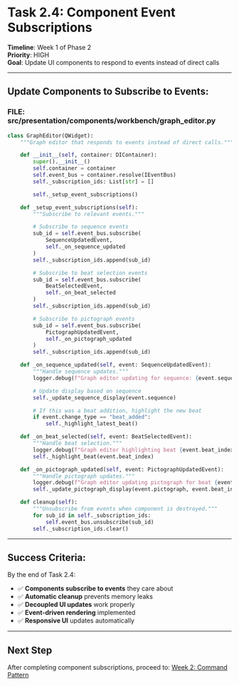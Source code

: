 # **Task 2.4: Component Event Subscriptions**

**Timeline**: Week 1 of Phase 2  
**Priority**: HIGH  
**Goal**: Update UI components to respond to events instead of direct calls

---

## **Update Components to Subscribe to Events:**

### **FILE: src/presentation/components/workbench/graph_editor.py**

```python
class GraphEditor(QWidget):
    """Graph editor that responds to events instead of direct calls."""

    def __init__(self, container: DIContainer):
        super().__init__()
        self.container = container
        self.event_bus = container.resolve(IEventBus)
        self._subscription_ids: List[str] = []

        self._setup_event_subscriptions()

    def _setup_event_subscriptions(self):
        """Subscribe to relevant events."""

        # Subscribe to sequence events
        sub_id = self.event_bus.subscribe(
            SequenceUpdatedEvent,
            self._on_sequence_updated
        )
        self._subscription_ids.append(sub_id)

        # Subscribe to beat selection events
        sub_id = self.event_bus.subscribe(
            BeatSelectedEvent,
            self._on_beat_selected
        )
        self._subscription_ids.append(sub_id)

        # Subscribe to pictograph events
        sub_id = self.event_bus.subscribe(
            PictographUpdatedEvent,
            self._on_pictograph_updated
        )
        self._subscription_ids.append(sub_id)

    def _on_sequence_updated(self, event: SequenceUpdatedEvent):
        """Handle sequence updates."""
        logger.debug(f"Graph editor updating for sequence: {event.sequence.name}")

        # Update display based on sequence
        self._update_sequence_display(event.sequence)

        # If this was a beat addition, highlight the new beat
        if event.change_type == "beat_added":
            self._highlight_latest_beat()

    def _on_beat_selected(self, event: BeatSelectedEvent):
        """Handle beat selection."""
        logger.debug(f"Graph editor highlighting beat {event.beat_index}")
        self._highlight_beat(event.beat_index)

    def _on_pictograph_updated(self, event: PictographUpdatedEvent):
        """Handle pictograph updates."""
        logger.debug(f"Graph editor updating pictograph for beat {event.beat_index}")
        self._update_pictograph_display(event.pictograph, event.beat_index)

    def cleanup(self):
        """Unsubscribe from events when component is destroyed."""
        for sub_id in self._subscription_ids:
            self.event_bus.unsubscribe(sub_id)
        self._subscription_ids.clear()
```

---

## **Success Criteria:**

By the end of Task 2.4:

- ✅ **Components subscribe to events** they care about
- ✅ **Automatic cleanup** prevents memory leaks
- ✅ **Decoupled UI updates** work properly
- ✅ **Event-driven rendering** implemented
- ✅ **Responsive UI** updates automatically

---

## **Next Step**

After completing component subscriptions, proceed to: [Week 2: Command Pattern](../week2_command_pattern/01_command_infrastructure.md)
